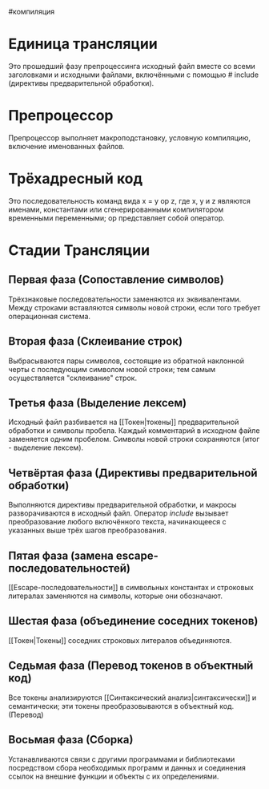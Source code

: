 #компиляция
# Единица трансляции
Это прошедший фазу препроцессинга исходный файл вместе со всеми заголовками и исходными файлами, включёнными с помощью # include (директивы предварительной обработки).

# Препроцессор
Препроцессор выполняет макроподстановку, условную компиляцию, включение именованных файлов.
# Трёхадресный код
Это последовательность команд вида x = y op z, где x, y и z являются именами, константами или сгенерированными компилятором временными переменными; op представляет собой оператор.
# Стадии Трансляции
## Первая фаза (Сопоставление символов)
Трёхзнаковые последовательности заменяются их эквивалентами. Между строками вставляются символы новой строки, если того требует операционная система.
## Вторая фаза (Склеивание строк)
Выбрасываются пары символов, состоящие из обратной наклонной черты с последующим символом новой строки; тем самым осуществляется "склеивание" строк.
## Третья фаза (Выделение лексем)
Исходный файл разбивается на [[Токен|токены]] предварительной обработки и символы пробела. Каждый комментарий в исходном файле заменяется одним пробелом. Символы новой строки сохраняются (итог - выделение лексем).
## Четвёртая фаза (Директивы предварительной обработки)
Выполняются директивы предварительной обработки, и макросы разворачиваются в исходный файл. Оператор *include* вызывает преобразование любого включённого текста, начинающееся с указанных выше трёх шагов преобразования.
## Пятая фаза (замена escape-последовательностей)
[[Escape-последовательности]] в символьных константах и строковых литералах заменяются на символы, которые они обозначают.
## Шестая фаза (объединение соседних токенов)
[[Токен|Токены]] соседних строковых литералов объединяются.
## Седьмая фаза (Перевод токенов в объектный код)
Все токены анализируются [[Синтаксический анализ|синтаксически]] и семантически; эти токены преобразовываются в объектный код. (Перевод)
## Восьмая фаза (Сборка)
Устанавливаются связи с другими программами и библиотеками посредством сбора необходимых программ и данных и соединения ссылок на внешние функции и объекты с их определениями.
